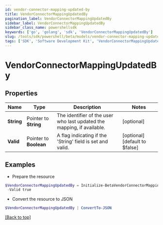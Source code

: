 ```yaml
---
id: vendor-connector-mapping-updated-by
title: VendorConnectorMappingUpdatedBy
pagination_label: VendorConnectorMappingUpdatedBy
sidebar_label: VendorConnectorMappingUpdatedBy
sidebar_class_name: powershellsdk
keywords: ['go', 'golang', 'sdk', 'VendorConnectorMappingUpdatedBy'] 
slug: /tools/sdk/powershell/beta/models/vendor-connector-mapping-updated-by
tags: ['SDK', 'Software Development Kit', 'VendorConnectorMappingUpdatedBy']
---
```



# VendorConnectorMappingUpdatedBy

## Properties

Name | Type | Description | Notes
------------ | ------------- | ------------- | -------------
**String** |  Pointer to **String** | The identifier of the user who last updated the mapping, if available. | [optional] 
**Valid** |  Pointer to **Boolean** | A flag indicating if the &#39;String&#39; field is set and valid. | [optional] [default to $false]

## Examples

- Prepare the resource
```powershell
$VendorConnectorMappingUpdatedBy = Initialize-BetaVendorConnectorMappingUpdatedBy  -String user-67891 `
 -Valid true
```

- Convert the resource to JSON
```powershell
$VendorConnectorMappingUpdatedBy | ConvertTo-JSON
```


[[Back to top]](#) 

